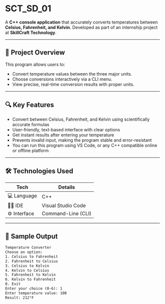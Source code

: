 # SCT_SD_01
A **C++ console application** that accurately converts temperatures between **Celsius, Fahrenheit, and Kelvin**. Developed as part of an internship project at **SkillCraft Technology**.

---

## 📘 Project Overview

This program allows users to:
- Convert temperature values between the three major units.
- Choose conversions interactively via a CLI menu.
- View precise, real-time conversion results with proper units.

---
  
## 🔍 Key Features

- Convert between Celsius, Fahrenheit, and Kelvin using scientifically accurate formulas
- User-friendly, text-based interface with clear options
- Get instant results after entering your temperature
- Prevents invalid input, making the program stable and error-resistant
- You can run this program using VS Code, or any C++ compatible online or offline platform
  
---

## 🛠️ Technologies Used

| Tech | Details |
|------|---------|
| 💻 Language | C++ |
| 🧑‍💻 IDE | Visual Studio Code |
| ⚙️ Interface | Command-Line (CLI) |

---

## 📸 Sample Output

```txt
Temperature Converter
Choose an option:
1. Celsius to Fahrenheit
2. Fahrenheit to Celsius
3. Celsius to Kelvin
4. Kelvin to Celsius
5. Fahrenheit to Kelvin
6. Kelvin to Fahrenheit
0. Exit
Enter your choice (0-6): 1
Enter temperature value: 100
Result: 212°F
